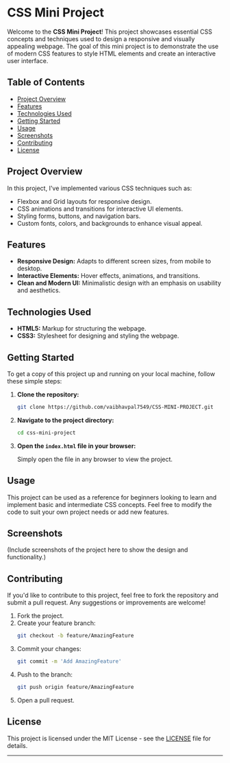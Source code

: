 # CSS Mini Project

Welcome to the **CSS Mini Project**! This project showcases essential CSS concepts and techniques used to design a responsive and visually appealing webpage. The goal of this mini project is to demonstrate the use of modern CSS features to style HTML elements and create an interactive user interface.

## Table of Contents

- [Project Overview](#project-overview)
- [Features](#features)
- [Technologies Used](#technologies-used)
- [Getting Started](#getting-started)
- [Usage](#usage)
- [Screenshots](#screenshots)
- [Contributing](#contributing)
- [License](#license)

## Project Overview

In this project, I've implemented various CSS techniques such as:

- Flexbox and Grid layouts for responsive design.
- CSS animations and transitions for interactive UI elements.
- Styling forms, buttons, and navigation bars.
- Custom fonts, colors, and backgrounds to enhance visual appeal.

## Features

- **Responsive Design:** Adapts to different screen sizes, from mobile to desktop.
- **Interactive Elements:** Hover effects, animations, and transitions.
- **Clean and Modern UI:** Minimalistic design with an emphasis on usability and aesthetics.

## Technologies Used

- **HTML5:** Markup for structuring the webpage.
- **CSS3:** Stylesheet for designing and styling the webpage.

## Getting Started

To get a copy of this project up and running on your local machine, follow these simple steps:

1. **Clone the repository:**
   ```bash
   git clone https://github.com/vaibhavpal7549/CSS-MINI-PROJECT.git
   ```
2. **Navigate to the project directory:**
   ```bash
   cd css-mini-project
   ```
3. **Open the `index.html` file in your browser:**

   Simply open the file in any browser to view the project.

## Usage

This project can be used as a reference for beginners looking to learn and implement basic and intermediate CSS concepts. Feel free to modify the code to suit your own project needs or add new features.

## Screenshots

(Include screenshots of the project here to show the design and functionality.)

## Contributing

If you'd like to contribute to this project, feel free to fork the repository and submit a pull request. Any suggestions or improvements are welcome!

1. Fork the project.
2. Create your feature branch:
   ```bash
   git checkout -b feature/AmazingFeature
   ```
3. Commit your changes:
   ```bash
   git commit -m 'Add AmazingFeature'
   ```
4. Push to the branch:
   ```bash
   git push origin feature/AmazingFeature
   ```
5. Open a pull request.

## License

This project is licensed under the MIT License - see the [LICENSE](LICENSE) file for details.

---

